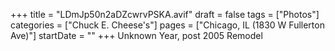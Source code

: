 +++
title = "LDmJp50n2aDZcwrvPSKA.avif"
draft = false
tags = ["Photos"]
categories = ["Chuck E. Cheese's"]
pages = ["Chicago, IL (1830 W Fullerton Ave)"]
startDate = ""
+++
Unknown Year, post 2005 Remodel
